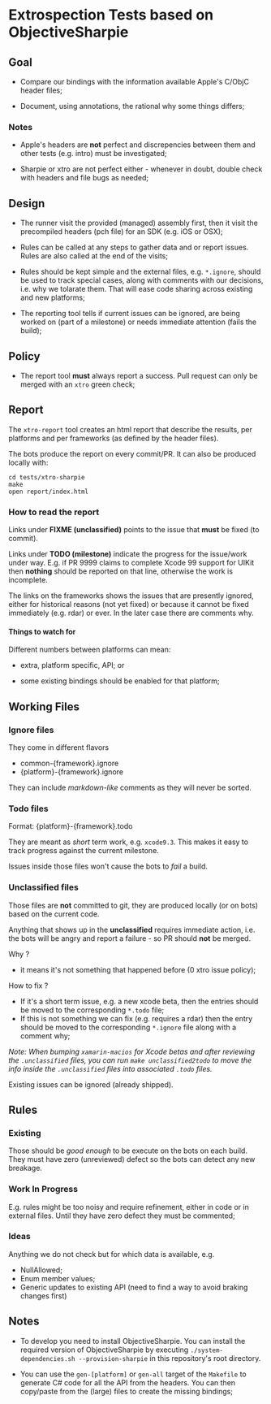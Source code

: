 ﻿# Extrospection Tests based on ObjectiveSharpie #


## Goal

* Compare our bindings with the information available Apple's C/ObjC header files;

* Document, using annotations, the rational why some things differs;


### Notes

* Apple's headers are **not** perfect and discrepencies between them and other tests (e.g. intro) must be investigated;

* Sharpie or xtro are not perfect either - whenever in doubt, double check with headers and file bugs as needed;


## Design

* The runner visit the provided (managed) assembly first, then it visit the precompiled headers (pch file) for an SDK (e.g. iOS or OSX);

* Rules can be called at any steps to gather data and or report issues. Rules are also called at the end of the visits;

* Rules should be kept simple and the external files, e.g. `*.ignore`, should be used to track special cases, along with comments with our decisions, i.e. why we tolarate them. That will ease code sharing across existing and new platforms;

* The reporting tool tells if current issues can be ignored, are being worked on (part of a milestone) or needs immediate attention (fails the build);


## Policy

* The report tool **must** always report a success. Pull request can only be merged with an `xtro` green check;


## Report

The `xtro-report` tool creates an html report that describe the results, per platforms and per frameworks (as defined by the header files).

The bots produce the report on every commit/PR. It can also be produced locally with:

```
cd tests/xtro-sharpie
make
open report/index.html
```

### How to read the report

Links under **FIXME (unclassified)** points to the issue that **must** be fixed (to commit).

Links under **TODO (milestone)** indicate the progress for the issue/work under way. E.g. if PR 9999 claims to complete Xcode 99 support for UIKit then **nothing** should be reported on that line, otherwise the work is incomplete.

The links on the frameworks shows the issues that are presently ignored, either for historical reasons (not yet fixed) or because it cannot be fixed immediately (e.g. rdar) or ever. In the later case there are comments why.

#### Things to watch for

Different numbers between platforms can mean:

* extra, platform specific, API; or

* some existing bindings should be enabled for that platform;


## Working Files

### Ignore files

They come in different flavors

* common-{framework}.ignore
* {platform}-{framework}.ignore

They can include _markdown-like_ comments as they will never be sorted.


### Todo files

Format: {platform}-{framework}.todo

They are meant as _short_ term work, e.g. `xcode9.3`. This makes it easy to track progress against the current milestone.

Issues inside those files won't cause the bots to _fail_ a build.


### Unclassified files

Those files are **not** committed to git, they are produced locally (or on bots) based on the current code.

Anything that shows up in the **unclassified** requires immediate action, i.e. the bots will be angry and report a failure - so PR should **not** be merged.

Why ?

* it means it's not something that happened before (0 xtro issue policy);


How to fix ?

* If it's a short term issue, e.g. a new xcode beta, then the entries should be moved to the corresponding `*.todo` file;
* If this is not something we can fix (e.g. requires a rdar) then the entry should be moved to the corresponding `*.ignore` file along with a comment why;

*Note: When bumping `xamarin-macios` for Xcode betas and after reviewing the `.unclassified` files, you can run `make unclassified2todo` to move the info inside the `.unclassified` files into associated `.todo` files.*

Existing issues can be ignored (already shipped).


## Rules

### Existing

Those should be _good enough_ to be execute on the bots on each build. They must have zero (unreviewed) defect so the bots can detect any new breakage.

### Work In Progress

E.g. rules might be too noisy and require refinement, either in code or in external files. Until they have zero defect they must be commented;

### Ideas

Anything we do not check but for which data is available, e.g.

* NullAllowed;
* Enum member values;
* Generic updates to existing API (need to find a way to avoid braking changes first)


## Notes

* To develop you need to install ObjectiveSharpie. You can install the required version of ObjectiveSharpie by executing `./system-dependencies.sh --provision-sharpie` in this repository's root directory.

* You can use the `gen-[platform]` or `gen-all` target of the `Makefile` to generate C# code for all the API from the headers. You can then copy/paste from the (large) files to create the missing bindings;
